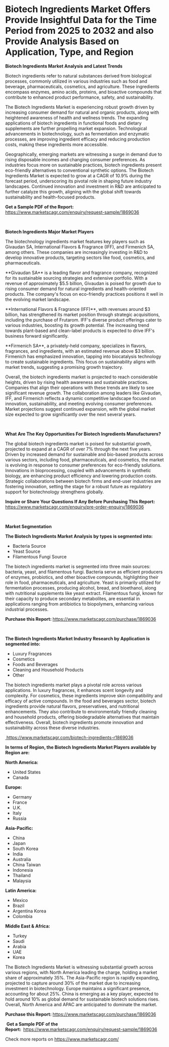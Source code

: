 <p><h1>Biotech Ingredients Market Offers Provide Insightful Data for the Time Period from 2025 to 2032 and also Provide Analysis Based on Application, Type, and Region</h1></p><p><strong>Biotech Ingredients Market Analysis and Latest Trends</strong></p>
<p><p>Biotech ingredients refer to natural substances derived from biological processes, commonly utilized in various industries such as food and beverage, pharmaceuticals, cosmetics, and agriculture. These ingredients encompass enzymes, amino acids, proteins, and bioactive compounds that contribute to enhanced product performance, safety, and sustainability.</p><p>The Biotech Ingredients Market is experiencing robust growth driven by increasing consumer demand for natural and organic products, along with heightened awareness of health and wellness trends. The expanding applications of biotech ingredients in functional foods and dietary supplements are further propelling market expansion. Technological advancements in biotechnology, such as fermentation and enzymatic processes, are improving ingredient efficacy and reducing production costs, making these ingredients more accessible.</p><p>Geographically, emerging markets are witnessing a surge in demand due to rising disposable incomes and changing consumer preferences. As industries focus more on sustainable practices, biotech ingredients present eco-friendly alternatives to conventional synthetic options. The Biotech Ingredients Market is expected to grow at a CAGR of 10.9% during the forecast period, underscoring its pivotal role in shaping future industry landscapes. Continued innovation and investment in R&D are anticipated to further catalyze this growth, aligning with the global shift towards sustainability and health-focused products.</p></p>
<p><strong>Get a Sample PDF of the Report:&nbsp;</strong> <a href="https://www.marketscagr.com/enquiry/request-sample/1869036?utm_campaign=3115&utm_medium=2&utm_source=Github&utm_content=ia&utm_term=31032025&utm_id=biotech-ingredients">https://www.marketscagr.com/enquiry/request-sample/1869036</a></p>
<p>&nbsp;</p>
<p><strong>Biotech Ingredients Major Market Players</strong></p>
<p><p>The biotechnology ingredients market features key players such as Givaudan SA, International Flavors & Fragrance (IFF), and Firmenich SA, among others. These companies are increasingly investing in R&D to develop innovative products, targeting sectors like food, cosmetics, and pharmaceuticals.</p><p>**Givaudan SA** is a leading flavor and fragrance company, recognized for its sustainable sourcing strategies and extensive portfolio. With a revenue of approximately $5.5 billion, Givaudan is poised for growth due to rising consumer demand for natural ingredients and health-oriented products. The company's focus on eco-friendly practices positions it well in the evolving market landscape.</p><p>**International Flavors & Fragrance (IFF)**, with revenues around $3 billion, has strengthened its market position through strategic acquisitions, including the purchase of Frutarom. IFF's diverse product offerings cater to various industries, boosting its growth potential. The increasing trend towards plant-based and clean-label products is expected to drive IFF's business forward significantly. </p><p>**Firmenich SA**, a privately-held company, specializes in flavors, fragrances, and ingredients, with an estimated revenue above $3 billion. Firmenich has emphasized innovation, tapping into biocatalysis technology to create sustainable ingredients. This focus on sustainability aligns with market trends, suggesting a promising growth trajectory.</p><p>Overall, the biotech ingredients market is projected to reach considerable heights, driven by rising health awareness and sustainable practices. Companies that align their operations with these trends are likely to see significant revenue growth. The collaboration among leaders like Givaudan, IFF, and Firmenich reflects a dynamic competitive landscape focused on innovation, sustainability, and meeting evolving consumer preferences. Market projections suggest continued expansion, with the global market size expected to grow significantly over the next several years.</p></p>
<p>&nbsp;</p>
<p><strong>What Are The Key Opportunities For Biotech Ingredients Manufacturers?</strong></p>
<p><p>The global biotech ingredients market is poised for substantial growth, projected to expand at a CAGR of over 7% through the next five years. Driven by increased demand for sustainable and bio-based products across various sectors, including food, pharmaceuticals, and cosmetics, the market is evolving in response to consumer preferences for eco-friendly solutions. Innovations in bioprocessing, coupled with advancements in synthetic biology, are enhancing product efficiency and lowering production costs. Strategic collaborations between biotech firms and end-user industries are fostering innovation, setting the stage for a robust future as regulatory support for biotechnology strengthens globally.</p></p>
<p><strong>Inquire or Share Your Questions If Any Before Purchasing This Report:</strong> <a href="https://www.marketscagr.com/enquiry/pre-order-enquiry/1869036?utm_campaign=3115&utm_medium=2&utm_source=Github&utm_content=ia&utm_term=31032025&utm_id=biotech-ingredients">https://www.marketscagr.com/enquiry/pre-order-enquiry/1869036</a></p>
<p>&nbsp;</p>
<p><strong>Market Segmentation</strong></p>
<p><strong>The Biotech Ingredients Market Analysis by types is segmented into:</strong></p>
<p><ul><li>Bacteria Source</li><li>Yeast Source</li><li>Filamentous Fungi Source</li></ul></p>
<p><p>The biotech ingredients market is segmented into three main sources: bacteria, yeast, and filamentous fungi. Bacteria serve as efficient producers of enzymes, probiotics, and other bioactive compounds, highlighting their role in food, pharmaceuticals, and agriculture. Yeast is primarily utilized for fermentation processes, producing alcohol, bread, and bioethanol, along with nutritional supplements like yeast extract. Filamentous fungi, known for their capacity to produce secondary metabolites, are essential in applications ranging from antibiotics to biopolymers, enhancing various industrial processes.</p></p>
<p><strong>Purchase this Report:&nbsp;</strong><a href="https://www.marketscagr.com/purchase/1869036?utm_campaign=3115&utm_medium=2&utm_source=Github&utm_content=ia&utm_term=31032025&utm_id=biotech-ingredients">https://www.marketscagr.com/purchase/1869036</a></p>
<p>&nbsp;</p>
<p><strong>The Biotech Ingredients Market Industry Research by Application is segmented into:</strong></p>
<p><ul><li>Luxury Fragrances</li><li>Cosmetics</li><li>Foods and Beverages</li><li>Cleaning and Household Products</li><li>Other</li></ul></p>
<p><p>The biotech ingredients market plays a pivotal role across various applications. In luxury fragrances, it enhances scent longevity and complexity. For cosmetics, these ingredients improve skin compatibility and efficacy of active compounds. In the food and beverages sector, biotech ingredients provide natural flavors, preservatives, and nutritional enhancements. They also contribute to environmentally friendly cleaning and household products, offering biodegradable alternatives that maintain effectiveness. Overall, biotech ingredients promote innovation and sustainability across these diverse industries.</p></p>
<p><a href="https://www.marketscagr.com/biotech-ingredients-r1869036?utm_campaign=3115&utm_medium=2&utm_source=Github&utm_content=ia&utm_term=31032025&utm_id=biotech-ingredients">&nbsp;https://www.marketscagr.com/biotech-ingredients-r1869036</a></p>
<p><strong>In terms of Region, the Biotech Ingredients Market Players available by Region are:</strong></p>
<p>
    <p> <strong> North America: </strong>
        <ul>
            <li>United States</li>
            <li>Canada</li>
        </ul>
        </p> 
    <p> <strong> Europe: </strong>
        <ul>
            <li>Germany</li>
            <li>France</li>
            <li>U.K.</li>
            <li>Italy</li>
            <li>Russia</li>
        </ul>
        </p> 
    <p> <strong> Asia-Pacific: </strong>
        <ul>
            <li>China</li>
            <li>Japan</li>
            <li>South Korea</li>
            <li>India</li>
            <li>Australia</li>
            <li>China Taiwan</li>
            <li>Indonesia</li>
            <li>Thailand</li>
            <li>Malaysia</li>
        </ul>
        </p> 
    <p> <strong> Latin America: </strong>
        <ul>
            <li>Mexico</li>
            <li>Brazil</li>
            <li>Argentina Korea</li>
            <li>Colombia</li>
        </ul>
        </p> 
    <p> <strong> Middle East & Africa: </strong>
        <ul>
            <li>Turkey</li>
            <li>Saudi</li>
            <li>Arabia</li>
            <li>UAE</li>
            <li>Korea</li>
        </ul>
    </p>
    </p>
<p><p>The Biotech Ingredients Market is witnessing substantial growth across various regions, with North America leading the charge, holding a market share of approximately 35%. The Asia-Pacific region is rapidly expanding, projected to capture around 30% of the market due to increasing investment in biotechnology. Europe maintains a significant presence, accounting for about 25%. China is emerging as a key player, expected to hold around 10% as global demand for sustainable biotech solutions rises. Overall, North America and APAC are anticipated to dominate the market.</p></p>
<p><strong>Purchase this Report: </strong><a href="https://www.marketscagr.com/purchase/1869036?utm_campaign=3115&utm_medium=2&utm_source=Github&utm_content=ia&utm_term=31032025&utm_id=biotech-ingredients">https://www.marketscagr.com/purchase/1869036</a></p>
<p>&nbsp;<strong>Get a Sample PDF of the Report:&nbsp;&nbsp;</strong><a href="https://www.marketscagr.com/enquiry/request-sample/1869036?utm_campaign=3115&utm_medium=2&utm_source=Github&utm_content=ia&utm_term=31032025&utm_id=biotech-ingredients">https://www.marketscagr.com/enquiry/request-sample/1869036</a></p>
<p><strong></strong></p>
<p>Check more reports on <a href="https://www.marketscagr.com/?utm_campaign=3115&utm_medium=2&utm_source=Github&utm_content=ia&utm_term=31032025&utm_id=biotech-ingredients">https://www.marketscagr.com/</a></p>